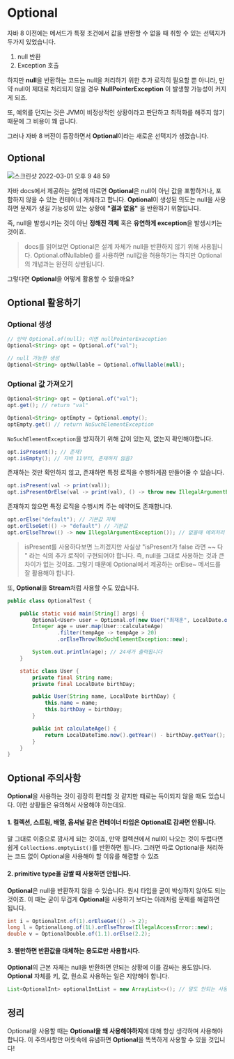 # Optional

자바 8 이전에는 메서드가 특정 조건에서 값을 반환할 수 없을 때 취할 수 있는 선택지가 두가지 있었습니다.

1. null 반환
2. Exception 호출

하지만 **null**을 반환하는 코드는 null을 처리하기 위한 추가 로직히 필요할 뿐 아니라, 만약 null이 제대로 처리되지 않을 경우 **NullPointerException** 이 발생할 가능성이 커지게 되죠.

또, 예외를 던지는 것은 JVM이 비정상적인 상황이라고 판단하고 최적화를 해주지 않기 때문에 그 비용이 꽤 큽니다.

그러나 자바 8 버전이 등장하면서 **Optional**이라는 새로운 선택지가 생겼습니다.

## Optional

![스크린샷 2022-03-01 오후 9 48 59](https://user-images.githubusercontent.com/87312401/156171800-2685e18f-fff2-43c4-a49a-e29f446ce14b.png)

자바 docs에서 제공하는 설명에 따르면 **Optional**은 null이 아닌 값을 포함하거나, 포함하지 않을 수 있는 컨테이너 개체라고 합니다.
**Optional**이 생성된 의도는 null을 사용하면 문제가 생길 가능성이 있는 상황에 **"결과 없음"** 을 반환하기 위함입니다.

즉, null을 발생시키는 것이 아닌 **정해진 객체** 혹은 **유연하게 exception**을 발생시키는 것이죠.

> docs를 읽어보면 Optional은 설계 자체가 null을 반환하지 않기 위해 사용됩니다.
> Optional.ofNullable() 를 사용하면 null값을 허용하기는 하지만 Optional의 개념과는 완전히 상반됩니다.

그렇다면 **Optional**을 어떻게 활용할 수 있을까요?

## Optional 활용하기

### Optional 생성
```java
// 만약 Optional.of(null); 이면 nullPointerExaception
Optional<String> opt = Optional.of("val");

// null 가능한 생성
Optional<String> optNullable = Optional.ofNullable(null);
```

### Optional 값 가져오기
```java
Optional<String> opt = Optional.of("val");
opt.get(); // return "val"

Optional<String> optEmpty = Optional.empty();
optEmpty.get() // return NoSuchElementException
```

```NoSuchElementException```을 방지하기 위해 값이 있는지, 없는지 확인해야합니다.

```java
opt.isPresent(); // 존재?
opt.isEmpty(); // 자바 11부터, 존재하지 않음?
```

존재하는 것만 확인하지 않고, 존재하면 특정 로직을 수행하게끔 만들어줄 수 있습니다.
```java
opt.isPresent(val -> print(val));
opt.isPresentOrElse(val -> print(val), () -> throw new IllegalArgumentException());
```

존재하지 않으면 특정 로직을 수행시켜 주는 예약어도 존재합니다.
```java
opt.orElse("default"); // 기본값 자체
opt.orElseGet(() -> "default") // 기본값
opt.orElseThrow(() -> new IllegalArgumentException()); // 없을때 예외처리
```

> isPresent를 사용하다보면 느끼겠지만 사실상 "isPresent가 false 라면 ~~ 다 " 라는 식의 추가 로직이 구현되어야 합니다.
> 즉, null을 그대로 사용하는 것과 큰 차이가 없는 것이죠. 그렇기 때문에 Optional에서 제공하는 orElse~ 메서드를 잘 활용해야 합니다.


또, **Optional**을 **Stream**처럼 사용할 수도 있습니다.

```java
public class OptionalTest {

    public static void main(String[] args) {
        Optional<User> user = Optional.of(new User("최재훈", LocalDate.of(1998, 1, 8)));
        Integer age = user.map(User::calculateAge)
                .filter(tempAge -> tempAge > 20)
                .orElseThrow(NoSuchElementException::new);

        System.out.println(age); // 24세가 출력됩니다
    }

    static class User {
        private final String name;
        private final LocalDate birthDay;

        public User(String name, LocalDate birthDay) {
            this.name = name;
            this.birthDay = birthDay;
        }

        public int calculateAge() {
            return LocalDateTime.now().getYear() - birthDay.getYear();
        }
    }
}
```

## Optional 주의사항

**Optional**을 사용하는 것이 굉장히 편리할 것 같지만 때로는 득이되지 않을 때도 있습니다. 이런 상황들은 유의해서 사용해야 하는데요.

#### 1. 컬렉션, 스트림, 배열, 옵셔널 같은 컨테이너 타입은 Optional로 감싸면 안됩니다.

말 그대로 이중으로 깜사게 되는 것이죠, 만약 컬렉션에서 null이 나오는 것이 두렵다면 쉽게 ```Collections.emptyList()```를 반환하면 됩니다. 그러면 따로 Optional을 처리하는 코드 없이 Optional을 사용해야 할 이유를 해결할 수 있죠

#### 2. primitive type을 감쌀 때 사용하면 안됩니다.

**Optional**은 null을 반환하지 않을 수 있습니다. 원시 타입을 굳이 박싱하지 않아도 되는 것이죠. 이 때는 굳이 무겁게 **Optional**을 사용하기 보다는 아래처럼 문제를 해결하면 됩니다.
```java
int i = OptionalInt.of(1).orElseGet(() -> 2);
long l = OptionalLong.of(1L).orElseThrow(IllegalAccessError::new);
double v = OptionalDouble.of(1.1).orElse(2.2);
```

#### 3. 웬만하면 반환값을 대체하는 용도로만 사용합시다.

**Optional**의 근본 자체는 null을 반환하면 안되는 상황에 이를 감싸는 용도입니다. **Optional** 자체를 키, 값, 원소로 사용하는 일은 지양해야 합니다.

```java
List<OptionalInt> optionalIntList = new ArrayList<>(); // 말도 안되는 사용법입니다..
```

## 정리
Optional을 사용할 때는 **Optional을 왜 사용해야하지**에 대해 항상 생각하며 사용해야 합니다.
이 주의사항만 머릿속에 유념하면 **Optional**을 똑똑하게 사용할 수 있을 것입니다!